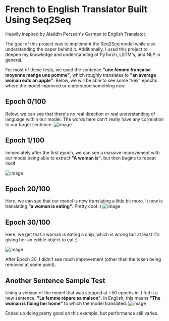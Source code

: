 # French to English Translator Built Using Seq2Seq
Heavily inspired by Aladdin Persson's German to English Translator.

The goal of this project was to implement the Seq2Seq model while also understanding the paper behind it. Additionally, I used this project to deepen my knowledge and understanding of PyTorch, LSTM's, and NLP in general.

For most of these tests, we used the sentence **"une femme française moyenne mange une pomme"**, which roughly translates to **"an average woman eats an apple"**. Below, we will be able to see some "key" epochs where the model improved or understood something new.

## Epoch 0/100
Below, we can see that there's no real direction or real understanding of language within our model. The words here don't really have any correlation to our target sentence.
![image](https://github.com/AbdAftab/Seq2Seq-Translator/assets/57965010/52509361-14fc-4790-a6e8-015d1c9173e7)

## Epoch 1/100
Immediately after the first epoch, we can see a massive improvement with our model being able to extract **"A woman is"**, but then begins to repeat itself

![image](https://github.com/AbdAftab/Seq2Seq-Translator/assets/57965010/14d2f3a7-f177-4d02-861e-bdc976fe6dbf)

## Epoch 20/100
Here, we can see that our model is now translating a little bit more. It now is translating **"a woman is eating"**. Pretty cool :)
![image](https://github.com/AbdAftab/Seq2Seq-Translator/assets/57965010/ad6ef624-b71e-49d3-98a7-1ed1557f3240)

## Epoch 30/100
Here, we get that a woman is eating a chip, which is wrong but at least it's giving her an edible object to eat :)

![image](https://github.com/AbdAftab/Seq2Seq-Translator/assets/57965010/3bf573ec-52d4-4242-93ba-bf3a09db3b9a)

After Epoch 30, I didn't see much improvement (other than the <unk> token being removed at some point).


## Another Sentence Sample Test
Using a version of the model that was stopped at ~50 epochs in, I fed it a new sentence, **"La femme répare sa maison"**. In English, this means **"The woman is fixing her home"** to which the model translated:
![image](https://github.com/AbdAftab/Seq2Seq-Translator/assets/57965010/796ceaa3-ae34-4a4a-9216-d773237a52ee)

Ended up doing pretty good on this example, but performance still varies.
